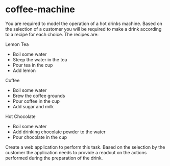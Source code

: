 # coffee-machine


You are required to model the operation of a hot drinks machine. Based on the selection of a
customer you will be required to make a drink according to a recipe for each choice.
The recipes are:

Lemon Tea  
- Boil some water
- Steep the water in the tea
- Pour tea in the cup
- Add lemon

Coffee
- Boil some water
- Brew the coffee grounds
- Pour coffee in the cup
- Add sugar and milk

Hot Chocolate
- Boil some water
- Add drinking chocolate
powder to the water
- Pour chocolate in the cup

Create a web application to perform this task.
Based on the selection by the customer the application needs to provide a readout on the actions
performed during the preparation of the drink.
